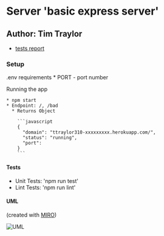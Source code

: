# Server 'basic express server'

## Author: Tim Traylor

* [tests report](https://github.com/TTraylor310/basic-express-server/actions)

### Setup

.env requirements
    * PORT - port number

Running the app

    * npm start
    * Endpoint: /, /bad
      * Returns Object

        ```javascript
        {
          "domain": "ttraylor310-xxxxxxxxx.herokuapp.com/",
          "status": "running",
          "port": 
        }
        ```

#### Tests

* Unit Tests: 'npm run test'
* Lint Tests: 'npm run lint'

#### UML

(created with [MIRO](http://miro.com/))

![UML](./)
